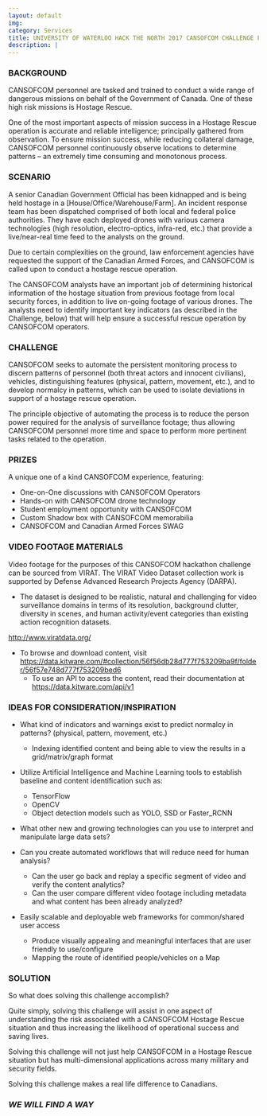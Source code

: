 ```yaml
---
layout: default
img:
category: Services
title: UNIVERSITY OF WATERLOO HACK THE NORTH 2017 CANSOFCOM CHALLENGE FRAMEWORK 
description: |
---
```

  
### BACKGROUND
 
CANSOFCOM personnel are tasked and trained to conduct a wide range of dangerous missions on behalf of the Government of Canada.  One of these high risk missions is Hostage Rescue. 

One of the most important aspects of mission success in a Hostage Rescue operation is accurate and reliable intelligence; principally gathered from observation.  To ensure mission success, while reducing collateral damage, CANSOFCOM personnel continuously observe locations to determine patterns – an extremely time consuming and monotonous process.
  
### SCENARIO

A senior Canadian Government Official has been kidnapped and is being held hostage in a [House/Office/Warehouse/Farm]. An incident response team has been dispatched comprised of both local and federal police authorities. They have each deployed drones with various camera technologies (high resolution, electro-optics, infra-red, etc.) that provide a live/near-real time feed to the analysts on the ground. 

Due to certain complexities on the ground, law enforcement agencies have requested the support of the Canadian Armed Forces, and CANSOFCOM is called upon to conduct a hostage rescue operation.

The CANSOFCOM analysts have an important job of determining historical information of the hostage situation from previous footage from local security forces, in addition to live on-going footage of various drones. The analysts need to identify important key indicators (as described in the Challenge, below) that will help ensure a successful rescue operation by CANSOFCOM operators.
  
### CHALLENGE

CANSOFCOM seeks to automate the persistent monitoring process to discern patterns of personnel (both threat actors and innocent civilians), vehicles, distinguishing features (physical, pattern, movement, etc.), and to develop normalcy in patterns, which can be used to isolate deviations in support of a hostage rescue operation.

The principle objective of automating the process is to reduce the person power required for the analysis of surveillance footage; thus allowing CANSOFCOM personnel more time and space to perform more pertinent tasks related to the operation.
  
### PRIZES

A unique one of a kind CANSOFCOM experience, featuring:
+ One-on-One discussions with CANSOFCOM Operators
+ Hands-on with CANSOFCOM drone technology
+ Student employment opportunity with CANSOFCOM
+ Custom Shadow box with CANSOFCOM memorabilia
+ CANSOFCOM and Canadian Armed Forces SWAG

### VIDEO FOOTAGE MATERIALS

Video footage for the purposes of this CANSOFCOM hackathon challenge can be sourced from VIRAT. The VIRAT Video Dataset collection work is supported by Defense Advanced Research Projects Agency (DARPA).

+ The dataset is designed to be realistic, natural and challenging for video surveillance domains in terms of its resolution, background clutter, diversity in scenes, and human activity/event categories than existing action recognition datasets.

http://www.viratdata.org/

+ To browse and download content, visit https://data.kitware.com/#collection/56f56db28d777f753209ba9f/folder/56f57e748d777f753209bed6
	- To use an API to access the content, read their documentation at https://data.kitware.com/api/v1
  
### IDEAS FOR CONSIDERATION/INSPIRATION 

+ What kind of indicators and warnings exist to predict normalcy in patterns? (physical, pattern, movement, etc.)
	- Indexing identified content and being able to view the results in a grid/matrix/graph format

+ Utilize Artificial Intelligence and Machine Learning tools to establish baseline and content identification such as:
	- TensorFlow
	- OpenCV
	- Object detection models such as YOLO, SSD or Faster_RCNN

+ What other new and growing technologies can you use to interpret and manipulate large data sets?

+ Can you create automated workflows that will reduce need for human analysis?
	- Can the user go back and replay a specific segment of video and verify the content analytics?
	- Can the user compare different video footage including metadata and what content has been already analyzed?

+ Easily scalable and deployable web frameworks for common/shared user access
	- Produce visually appealing and meaningful interfaces that are user friendly to use/configure
	- Mapping the route of identified people/vehicles on a Map
  
### SOLUTION

So what does solving this challenge accomplish? 

Quite simply, solving this challenge will assist in one aspect of understanding the risk associated with a CANSOFCOM Hostage Rescue situation and thus increasing the likelihood of operational success and saving lives.

Solving this challenge will not just help CANSOFCOM in a Hostage Rescue situation but has multi-dimensional applications across many military and security fields. 

Solving this challenge makes a real life difference to Canadians. 

### _WE WILL FIND A WAY_
